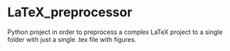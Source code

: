 # LaTeX_preprocessor
Python project in order to preprocess a complex LaTeX project to a single folder with just a single .tex file with figures.
